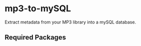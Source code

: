 mp3-to-mySQL
============

Extract metadata from your MP3 library into a mySQL database.  

## Required Packages

